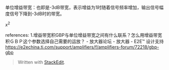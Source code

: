 单位增益带宽：也即是-3dB带宽，表示增益为1时随着信号频率增加，输出信号幅度信号下降到-3dB时的带宽。

$x^2$

references:
1.增益带宽积GBP与单位增益带宽之间有什么联系？怎么用增益带宽积ＧＢＰ这个参数选择自己需要的运放？ - 放大器论坛 - 放大器 - E2E™ 设计支持
https://e2echina.ti.com/support/amplifiers/f/amplifiers-forum/72218/gbp-gbp


> Written with [StackEdit](https://stackedit.io/).
<!--stackedit_data:
eyJwcm9wZXJ0aWVzIjoiZXh0ZW5zaW9uczogLm1kXG4iLCJoaX
N0b3J5IjpbLTk3NzYzMDkzNl19
-->